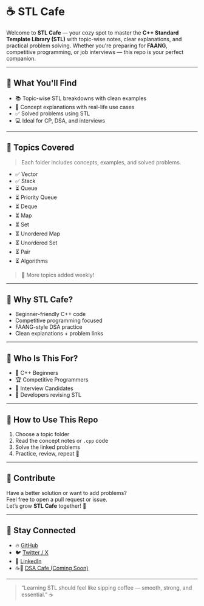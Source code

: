 # ☕ STL Cafe

Welcome to **STL Cafe** — your cozy spot to master the **C++ Standard Template Library (STL)** with topic-wise notes, clear explanations, and practical problem solving. Whether you're preparing for **FAANG**, competitive programming, or job interviews — this repo is your perfect companion.

---

## 🚀 What You'll Find

- 📚 Topic-wise STL breakdowns with clean examples  
- 🧠 Concept explanations with real-life use cases  
- ✅ Solved problems using STL  
- 💻 Ideal for CP, DSA, and interviews

---

## 📂 Topics Covered

> Each folder includes concepts, examples, and solved problems.

- ✅ Vector  
- ✅ Stack  
- ⏳ Queue  
- ⏳ Priority Queue  
- ⏳ Deque  
- ⏳ Map  
- ⏳ Set  
- ⏳ Unordered Map  
- ⏳ Unordered Set  
- ⏳ Pair  
- ⏳ Algorithms

> 🔁 More topics added weekly!

---

## 🌟 Why STL Cafe?

- Beginner-friendly C++ code  
- Competitive programming focused  
- FAANG-style DSA practice  
- Clean explanations + problem links

---

## 🎯 Who Is This For?

- 🔰 C++ Beginners  
- 🏆 Competitive Programmers  
- 💼 Interview Candidates  
- 🔄 Developers revising STL

---

## 🧠 How to Use This Repo

1. Choose a topic folder  
2. Read the concept notes or `.cpp` code  
3. Solve the linked problems  
4. Practice, review, repeat 💪

---

## 🤝 Contribute

Have a better solution or want to add problems?  
Feel free to open a pull request or issue.  
Let’s grow **STL Cafe** together! 🚀

---

## 🔗 Stay Connected

- 🔥 [GitHub](https://github.com/moshiur111)  
- 🐦 [Twitter / X](https://x.com/moshiur_dev)
- 💼 [LinkedIn](https://linkedin.com/in/moshiur111)  
- ☕🚀 [DSA Cafe (Coming Soon)](#)

---

> “Learning STL should feel like sipping coffee — smooth, strong, and essential.” ☕

